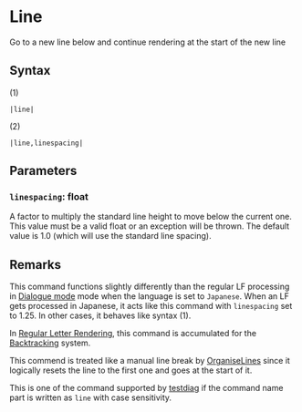 # Line

Go to a new line below and continue rendering at the start of the new line

## Syntax

(1)

````
|line|
````

(2)

````
|line,linespacing|
````

## Parameters

### `linespacing`:  float

A factor to multiply the standard line height to move below the current one. This value must be a valid float or an exception will be thrown. The default value is 1.0 (which will use the standard line spacing).

## Remarks

This command functions slightly differently than the regular LF processing in [Dialogue mode](../Dialogue%20mode.md) mode when the language is set to `Japanese`. When an LF gets processed in Japanese, it acts like this command with `linespacing` set to 1.25. In other cases, it behaves like syntax (1).

In [Regular Letter Rendering](../Letter%20Rendering%20Methods/Regular%20Letter%20Rendering.md), this command is accumulated for the [Backtracking](../Related%20Systems/Backtracking.md) system.

This commend is treated like a manual line break by [OrganiseLines](../Related%20Systems/Automatic%20Line%20Breaks/OrganiseLines.md) since it logically resets the line to the first one and goes at the start of it.

This is one of the command supported by [testdiag](Testdiag.md) if the command name part is written as `line` with case sensitivity.
